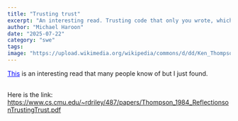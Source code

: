 ```yaml
---
title: "Trusting trust"
excerpt: "An interesting read. Trusting code that only you wrote, which is practically none."
author: "Michael Haroon"
date: "2025-07-22"
category: "swe"
tags:
image: "https://upload.wikimedia.org/wikipedia/commons/d/dd/Ken_Thompson%2C_2019.jpg"
---
```


<a href="https://www.cs.cmu.edu/~rdriley/487/papers/Thompson_1984_ReflectionsonTrustingTrust.pdf
" style="color:blue">This</a> is an interesting read that many people know of but I just found. <br></br>

Here is the link: <a href="https://www.cs.cmu.edu/~rdriley/487/papers/Thompson_1984_ReflectionsonTrustingTrust.pdf
" style="color:blue">https://www.cs.cmu.edu/~rdriley/487/papers/Thompson_1984_ReflectionsonTrustingTrust.pdf</a>
